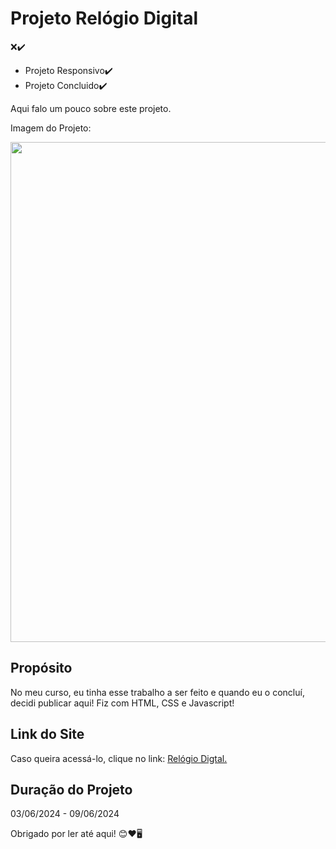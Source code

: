 <h1>Projeto Relógio Digital</h1>
❌✔️
<p> <ul> <li>Projeto Responsivo✔️ </li> <li>Projeto Concluido✔️</li> </ul></p>

<p>Aqui falo um pouco sobre este projeto.</p>

<p>Imagem do Projeto: </p>
<img src="https://github.com/vitorarevalo/projeto-relogio/blob/main/relogio.png?raw=true" width="800px">

## Propósito
<p>No meu curso, eu tinha esse trabalho a ser feito e quando eu o concluí, decidi publicar aqui! Fiz com HTML, CSS e Javascript!</p>

## Link do Site
<p>Caso queira acessá-lo, clique no link: <a href="https://vitorarevalo.github.io/projeto-relogio/" target="_blank">Relógio Digtal.</a></p>

## Duração do Projeto 
<p>03/06/2024 - 09/06/2024</p>

<p>Obrigado por ler até aqui! 😊❤️🖥️</p>
